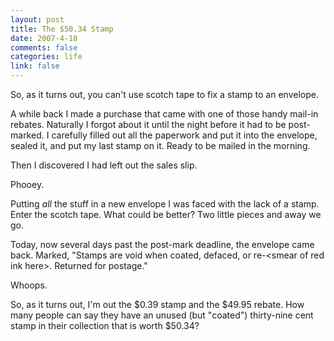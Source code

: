 ```yaml
--- 
layout: post
title: The $50.34 Stamp
date: 2007-4-18
comments: false
categories: life
link: false
---
```

So, as it turns out, you can't use scotch tape to fix a stamp to an envelope.

A while back I made a purchase that came with one of those handy mail-in rebates.  Naturally I forgot about it until the night before it had to be post-marked.   I carefully filled out all the paperwork and put it into the envelope, sealed it, and put my last stamp on it.  Ready to be mailed in the morning.

Then I discovered I had left out the sales slip.

Phooey.

Putting <i>all</i> the stuff in a new envelope I was faced with the lack of a stamp.  Enter the scotch tape.  What could be better?  Two little pieces and away we go.

Today, now several days past the post-mark deadline, the envelope came back. Marked, "Stamps are void when coated, defaced, or re-&lt;smear of red ink here&gt;. Returned for postage."

Whoops.

So, as it turns out, I'm out the $0.39 stamp and the $49.95 rebate.  How many people can say they have an unused (but "coated") thirty-nine cent stamp in their collection that is worth $50.34?
